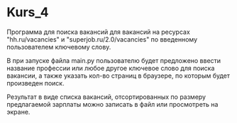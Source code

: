 # Kurs_4

Программа для поиска вакансий для вакансий на ресурсах "hh.ru/vacancies" и "superjob.ru/2.0/vacancies" по введенному пользователем ключевому слову.

В при запуске файла main.py пользователю будет предложено ввести название профессии или любое другое ключевое слово для поиска вакансии, а также указать кол-во страниц в браузере, по которым будет произведен поиск.

Результат в виде списка вакансий, отсортированных по размеру предлагаемой зарплаты можно записать в файл или просмотреть на экране.
